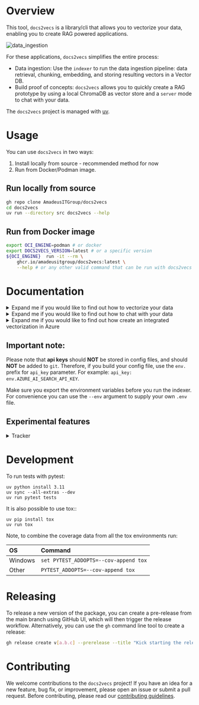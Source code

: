 # Overview
This tool, `docs2vecs` is a library/cli that allows you to vectorize your data, enabling you to create RAG powered applications.

![data_ingestion](./docs/readme/vectorize.gif)


For these applications, `docs2vecs` simplifies the entire process:
* Data ingestion: Use the `indexer` to run the data ingestion pipeline: data retrieval, chunking, embedding, and storing resulting vectors in a Vector DB.
* Build proof of concepts: `docs2vecs` allows you to quickly create a RAG prototype by using a local ChromaDB as vector store and a `server` mode to chat with your data.


The `docs2vecs` project is managed with [uv](https://docs.astral.sh/uv/).

# Usage
You can use `docs2vecs` in two ways:
1. Install locally from source - recommended method for now
2. Run from Docker/Podman image.

## Run locally from source
```sh
gh repo clone AmadeusITGroup/docs2vecs
cd docs2vecs
uv run --directory src docs2vecs --help
```

## Run from Docker image

```sh
export OCI_ENGINE=podman # or docker
export DOCS2VECS_VERSION=latest # or a specific version
${OCI_ENGINE}  run -it --rm \
    ghcr.io/amadeusitgroup/docs2vecs:latest \
    --help # or any other valid command that can be run with docs2vecs
```

# Documentation

<details><summary>Expand me if you would like to find out how to vectorize your data</summary>

## Indexer sub-command

The `indexer` sub-command runs an indexer pipeline configured in a config file. This is usually used when you have a lot of data to vectorize and want to run it in a batch.

```bash
uv run --directory src docs2vecs indexer --help

usage: docs2vecs indexer [-h] --config CONFIG [--env ENV]
options:
--config CONFIG  Path to the YAML configuration file.
--env ENV        Environment file to load.
```

The `indexer` takes in input two arguments: a **mandatory** config file, and an **optional** environment file.

In the config file you'll need to define a list of skills, a skillset, and an indexer. Note that you may define plenty of skills, but only those enumerated in the skillset will be executed in sequence.

Example:

```bash
uv run --directory src docs2vecs indexer --config ~/Downloads/sw_export_temp/config/confluence_process.yml --env ~/indexer.env
```

Please check the [detailed skills documentation](docs/readme/indexer-skills.md).

The config yaml file is validated against [this schema](./src/docs2vecs/subcommands/indexer/config/config_schema.yaml).

Please check this [sample config file](docs/readme/sample-config-file.yml).
</details>

<details><summary>Expand me if you would like to find out how to chat with your data</summary>

## Server sub-command

If you previously indexed your data (refer to the previous section) and stored the outputted embeddings in a local ChromaDB, you can chat with your data using the `server` sub-command.

```bash
uv run --directory src docs2vecs server --help

usage: docs2vecs server [-h] [--host HOST] [--port PORT] [--model MODEL] [--cache_dir CACHE_DIR] [--path PATH]
                        [--workers WORKERS] [--log_level LOG_LEVEL] [--env ENV]

options:
  -h, --help            show this help message and exit
  --host HOST           A host for the server.
  --port PORT           A port for the server.
  --model MODEL         A name of the embedding model(as per huggingface coordinates).
  --cache_dir CACHE_DIR
                        A path to the cache directory.
  --path PATH           A path for the server.
  --workers WORKERS     Number of workers for the server.
  --log_level LOG_LEVEL
                        Log level for the server.
  --env ENV             Environment file to load.
```
By default, the host is `localhost` and the port is `8008`.

Example:
```bash
uv run --directory src docs2vecs server --path path/to/where/your/chroma/db/is
```
By then typing `http://localhost:8008/` in your browser, you sould be able to see the embedding collections stored in your vector store and perform Knn search based on user query. You can modify the K number of nearest neighbours returned by the semantic search.
</details>


<details><summary>Expand me if you would like to find out how create an integrated vectorization in Azure</summary>

## Integrated Vectorization sub-command
`integrated_vec` - Run an integrated vectorization pipeline configured in a config file.

```bash
uv run --directory src docs2vecs integrated_vec --help

usage: docs2vecs integrated_vec [-h] --config CONFIG [--env ENV]
options:
--config CONFIG  Path to the YAML configuration file.
--env ENV        Environment file to load.
```

Example:

```bash
uv run --directory src docs2vecs integrated_vec --config ~/Downloads/sw_export_temp/config/config.yaml --env ~/integrated_vec .env
```

The config yaml file is validated against [this schema](./src/docs2vecs/subcommands/integrated_vec/config/config_schema.yaml).

Config `yml` file sample:

```yaml
---
integrated_vec:
    id: AzureAISearchIndexer
    skill:
        type: integrated_vec
        name: AzureAISearchIntegratedVectorization
        params:
            search_ai_api_key: env.AZURE_AI_SEARCH_API_KEY
            search_ai_endpoint: http://replace.me.with.your.endpoint
            embedding_endpoint: http://replace.me.with.your.endpoint
            index_name: your_index_name
            indexer_name: new_indexer_name
            skillset_name: new_skillset_name
            data_source_connection_string: ResourceId=/subscriptions/your_subscription_id/resourceGroups/resource_group_name/providers/Microsoft.Storage/storageAccounts/storage_account_name;
            data_source_connection_name: new_connection_name
            encryption_key: env.AZURE_AI_SEARCH_ENCRYPTION_KEY
            container_name: your_container_name

```
</details>

## Important note:
Please note that **api keys** should **NOT** be stored in config files, and should **NOT** be added to `git`. Therefore, if you build your config file, use the `env.` prefix for `api_key` parameter. For example: `api_key: env.AZURE_AI_SEARCH_API_KEY`.

Make sure you export the environment variables before you run the indexer. For convenience you can use the `--env` argument to supply your own `.env` file.

## Experimental features
<details><summary>Tracker</summary>

### Tracker

The tracker feature allows you to monitor and manage the status of documents processed by the indexer. This is particularly useful for tracking failed documents and retrying their processing.

To achieve this, the tracker needs a `MongoDB` connection, which can be defined in the input config file.

The way it works is that each document in `MongoDB` has a `chunk` part having a `document_id`. This `document_id` is actually the hash of the content for that chunk. So, as long as the content is the same, the hash will stay the same. Besides this, there is a `status` property that keeps track whether the upload to vector store was successful or not.

If you'd like to use a different database to keep track of this, you'll have to write your own "driver" similar to the existing [mongodb](./src/docs2vecs/subcommands/indexer/db/mongodb.py). Then you need to add it to the [DBFactory](./src/docs2vecs/subcommands/indexer/skills/factory.py).
</details>

# Development

To run tests with pytest:

    uv python install 3.11
    uv sync --all-extras --dev
    uv run pytest tests


It is also possible to use tox::
    
    uv pip install tox
    uv run tox

Note, to combine the coverage data from all the tox environments run:

| OS      | Command                            |
| :---    | :---                                |
| Windows | `set PYTEST_ADDOPTS=--cov-append tox`   |
| Other   | `PYTEST_ADDOPTS=--cov-append tox`       |

# Releasing
To release a new version of the package, you can create a pre-release from the main branch using GitHub UI, which will then trigger the release workflow. Alternatively, you can use the `gh` command line tool to create a release:

```bash
gh release create v[a.b.c] --prerelease --title "Kick starting the release"  --target main
```

# Contributing
We welcome contributions to the `docs2vecs` project! If you have an idea for a new feature, bug fix, or improvement, please open an issue or submit a pull request. Before contributing, please read our [contributing guidelines](./CONTRIBUTING.md).